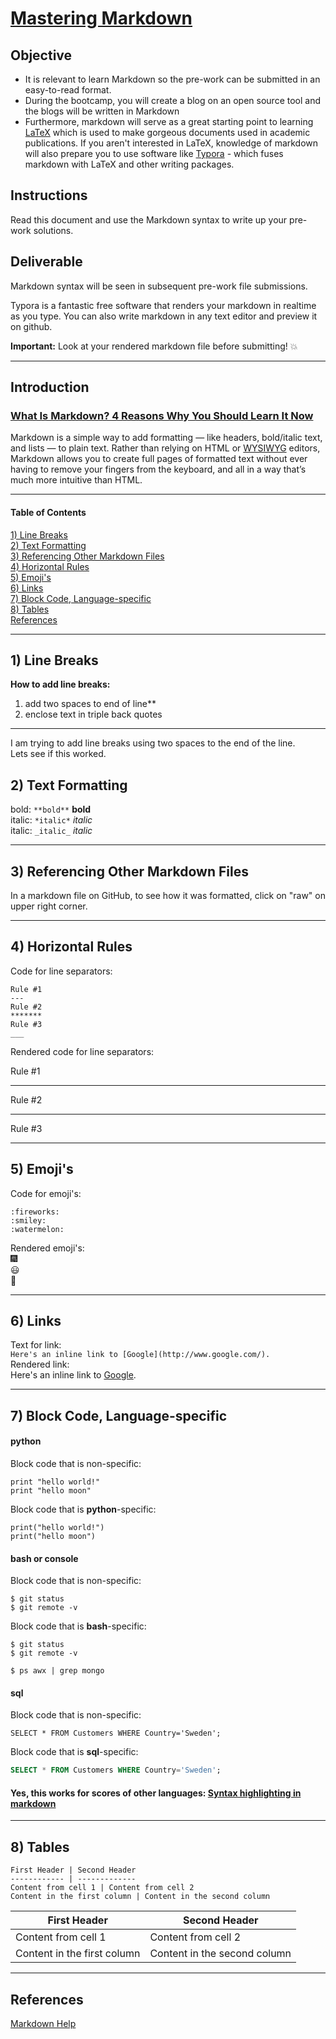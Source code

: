 # [Mastering Markdown](https://guides.github.com/features/mastering-markdown/)  

## Objective
- It is relevant to learn Markdown so the pre-work can be submitted in an easy-to-read format.  
- During the bootcamp, you will create a blog on an open source tool and the blogs will be written in Markdown
- Furthermore, markdown will serve as a great starting point to learning [LaTeX](https://www.latex-project.org/) which is used to make gorgeous documents used in academic publications. If you aren't interested in LaTeX, knowledge of markdown will also prepare you to use software like [Typora](https://typora.io/) - which fuses markdown with LaTeX and other writing packages.

## Instructions
Read this document and use the Markdown syntax to write up your pre-work solutions.

## Deliverable
Markdown syntax will be seen in subsequent pre-work file submissions.

Typora is a fantastic free software that renders your markdown in realtime as you type. You can also write markdown in any text editor and preview it on github.

**Important:**  Look at your rendered markdown file before submitting!  :boom:  

---

## Introduction
### [What Is Markdown? 4 Reasons Why You Should Learn It Now](http://www.makeuseof.com/tag/markdown-4-reasons-learn-now/)  
Markdown is a simple way to add formatting — like headers, bold/italic text, and lists — to plain text. Rather than relying on HTML or [WYSIWYG](https://en.wikipedia.org/wiki/WYSIWYG) editors, Markdown allows you to create full pages of formatted text without ever having to remove your fingers from the keyboard, and all in a way that’s much more intuitive than HTML.  

---

#### Table of Contents
[1)  Line Breaks](#section-a)  
[2)  Text Formatting](#section-b)  
[3)  Referencing Other Markdown Files](#section-c)  
[4)  Horizontal Rules](#section-d)  
[5)  Emoji's](#section-e)  
[6)  Links](#section-f)  
[7)  Block Code, Language-specific](#section-g)  
[8)  Tables](#section-h)  
[References](#section-r)

---

## <a name="section-a"></a>1) Line Breaks 

**How to add line breaks:**  
1.  add two spaces to end of line**   
2.  enclose text in triple back quotes 

---
I am trying to add line breaks using two spaces to the end of the line.  
Lets see if this worked.

## <a name="section-b"></a>2) Text Formatting  

bold: `**bold**`  **bold**  
italic:  `*italic*` *italic*  
italic:  `_italic_` _italic_  

---

## <a name="section-c"></a>3) Referencing Other Markdown Files 

In a markdown file on GitHub, to see how it was formatted, click on "raw" on upper right corner.

---

## <a name="section-d"></a>4) Horizontal Rules 

Code for line separators:  

```
Rule #1 
---
Rule #2
*******
Rule #3
___
```

Rendered code for line separators:  

Rule #1

---

Rule #2
*******
Rule #3
___


## <a name="section-e"></a>5) Emoji's 

Code for emoji's:
```
:fireworks:
:smiley:
:watermelon:
```
Rendered emoji's:  
:fireworks:  
:smiley:  
:watermelon:  
 
---

## <a name="section-f"></a>6) Links 

Text for link:  
```Here's an inline link to [Google](http://www.google.com/).```  
Rendered link:  
Here's an inline link to [Google](http://www.google.com/).  

---

## <a name="section-g"></a>7) Block Code, Language-specific 

#### python

Block code that is non-specific:  
```
print "hello world!"
print "hello moon"
```

Block code that is **python**-specific:  
```{python}
print("hello world!")
print("hello moon")
```

#### bash or console

Block code that is non-specific:  
```
$ git status
$ git remote -v
```

Block code that is **bash**-specific:  
```console
$ git status
$ git remote -v

$ ps awx | grep mongo
```

#### sql

Block code that is non-specific:  
```
SELECT * FROM Customers WHERE Country='Sweden';
```

Block code that is **sql**-specific:  
```sql
SELECT * FROM Customers WHERE Country='Sweden';
```

#### Yes, this works for scores of other languages:  [Syntax highlighting in markdown](https://support.codebasehq.com/articles/tips-tricks/syntax-highlighting-in-markdown) 

---

## <a name="section-h"></a>8) Tables 

```
First Header | Second Header
------------ | -------------
Content from cell 1 | Content from cell 2
Content in the first column | Content in the second column
```

First Header | Second Header
------------ | -------------
Content from cell 1 | Content from cell 2
Content in the first column | Content in the second column

---

## <a name="section-r"></a>References 

[Markdown Help](http://mathoverflow.net/editing-help)
